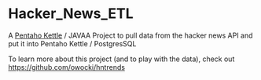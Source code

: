 # Hacker_News_ETL

A [Pentaho Kettle](http://community.pentaho.com/projects/data-integration/) / JAVAA Project to pull data from the hacker news API and put it into Pentaho Kettle / PostgresSQL

To learn more about this project (and to play with the data), check out https://github.com/owocki/hntrends

<!-- Google Analytics --> 
<img src='https://ga-beacon.appspot.com/UA-1014419-15/owocki/Hacker_News_ETL' style='width:1px; height:1px;' >
